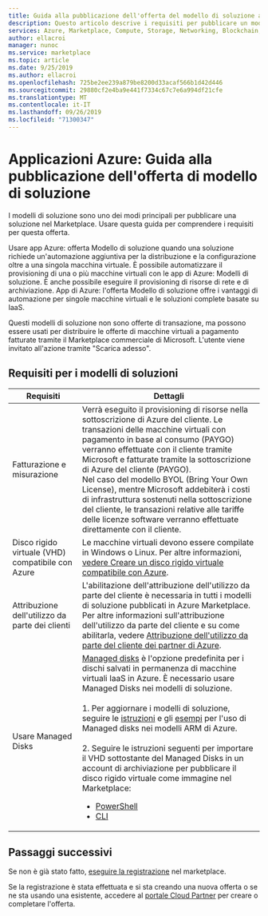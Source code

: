 ```yaml
---
title: Guida alla pubblicazione dell'offerta del modello di soluzione applicazioni Azure | Azure Marketplace
description: Questo articolo descrive i requisiti per pubblicare un modello di soluzione in Azure Marketplace.
services: Azure, Marketplace, Compute, Storage, Networking, Blockchain, Security
author: ellacroi
manager: nunoc
ms.service: marketplace
ms.topic: article
ms.date: 9/25/2019
ms.author: ellacroi
ms.openlocfilehash: 725be2ee239a879be8200d33acaf566b1d42d446
ms.sourcegitcommit: 29880cf2e4ba9e441f7334c67c7e6a994df21cfe
ms.translationtype: MT
ms.contentlocale: it-IT
ms.lasthandoff: 09/26/2019
ms.locfileid: "71300347"
---
```

# <a name="azure-applications-solution-template-offer-publishing-guide"></a>Applicazioni Azure: Guida alla pubblicazione dell'offerta di modello di soluzione

I modelli di soluzione sono uno dei modi principali per pubblicare una soluzione nel Marketplace. Usare questa guida per comprendere i requisiti per questa offerta. 

Usare app Azure: offerta Modello di soluzione quando una soluzione richiede un'automazione aggiuntiva per la distribuzione e la configurazione oltre a una singola macchina virtuale. È possibile automatizzare il provisioning di una o più macchine virtuali con le app di Azure: Modelli di soluzione. È anche possibile eseguire il provisioning di risorse di rete e di archiviazione. App di Azure: l'offerta Modello di soluzione offre i vantaggi di automazione per singole macchine virtuali e le soluzioni complete basate su IaaS.

Questi modelli di soluzione non sono offerte di transazione, ma possono essere usati per distribuire le offerte di macchine virtuali a pagamento fatturate tramite il Marketplace commerciale di Microsoft. L'utente viene invitato all'azione tramite "Scarica adesso".


## <a name="requirements-for-solution-templates"></a>Requisiti per i modelli di soluzioni

| **Requisiti** | **Dettagli**  |
| ---------------  | -----------  |
|Fatturazione e misurazione    |  Verrà eseguito il provisioning di risorse nella sottoscrizione di Azure del cliente. Le transazioni delle macchine virtuali con pagamento in base al consumo (PAYGO) verranno effettuate con il cliente tramite Microsoft e fatturate tramite la sottoscrizione di Azure del cliente (PAYGO).  <br/> Nel caso del modello BYOL (Bring Your Own License), mentre Microsoft addebiterà i costi di infrastruttura sostenuti nella sottoscrizione del cliente, le transazioni relative alle tariffe delle licenze software verranno effettuate direttamente con il cliente.   |
|Disco rigido virtuale (VHD) compatibile con Azure  |   Le macchine virtuali devono essere compilate in Windows o Linux.  Per altre informazioni, [vedere Creare un disco rigido virtuale compatibile con Azure](./cloud-partner-portal/virtual-machine/cpp-create-vhd.md). |
| Attribuzione dell'utilizzo da parte dei clienti | L'abilitazione dell'attribuzione dell'utilizzo da parte del cliente è necessaria in tutti i modelli di soluzione pubblicati in Azure Marketplace. Per altre informazioni sull'attribuzione dell'utilizzo da parte del cliente e su come abilitarla, vedere [Attribuzione dell'utilizzo da parte del cliente dei partner di Azure](./azure-partner-customer-usage-attribution.md).  |
| Usare Managed Disks | [Managed disks](https://docs.microsoft.com/azure/virtual-machines/windows/managed-disks-overview) è l'opzione predefinita per i dischi salvati in permanenza di macchine virtuali IaaS in Azure. È necessario usare Managed Disks nei modelli di soluzione. <br> <br> 1. Per aggiornare i modelli di soluzione, seguire le [istruzioni](https://docs.microsoft.com/azure/virtual-machines/windows/using-managed-disks-template-deployments) e gli [esempi](https://github.com/Azure/azure-quickstart-templates/blob/master/managed-disk-support-list.md) per l'uso di Managed disks nei modelli ARM di Azure. <br> <br> 2. Seguire le istruzioni seguenti per importare il VHD sottostante del Managed Disks in un account di archiviazione per pubblicare il disco rigido virtuale come immagine nel Marketplace: <br> <ul> <li> [PowerShell](https://docs.microsoft.com/azure/virtual-machines/scripts/virtual-machines-windows-powershell-sample-copy-managed-disks-vhd?toc=%2fpowershell%2fmodule%2ftoc.json) </li> <li> [CLI](https://docs.microsoft.com/azure/virtual-machines/scripts/virtual-machines-linux-cli-sample-copy-managed-disks-vhd?toc=%2fcli%2fmodule%2ftoc.json) </li> </ul> |

## <a name="next-steps"></a>Passaggi successivi
Se non è già stato fatto, [eseguire la registrazione](https://azuremarketplace.microsoft.com/sell) nel marketplace.

Se la registrazione è stata effettuata e si sta creando una nuova offerta o se ne sta usando una esistente, accedere al [portale Cloud Partner](https://cloudpartner.azure.com) per creare o completare l'offerta.
